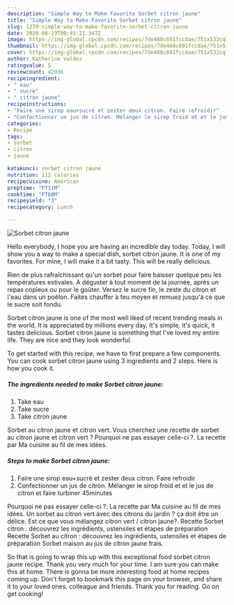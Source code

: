 ```yaml
---
description: "Simple Way to Make Favorite Sorbet citron jaune"
title: "Simple Way to Make Favorite Sorbet citron jaune"
slug: 1279-simple-way-to-make-favorite-sorbet-citron-jaune
date: 2020-08-19T00:43:21.347Z
image: https://img-global.cpcdn.com/recipes/7de468c691fccdae/751x532cq70/sorbet-citron-jaune-photo-principale-de-la-recette.jpg
thumbnail: https://img-global.cpcdn.com/recipes/7de468c691fccdae/751x532cq70/sorbet-citron-jaune-photo-principale-de-la-recette.jpg
cover: https://img-global.cpcdn.com/recipes/7de468c691fccdae/751x532cq70/sorbet-citron-jaune-photo-principale-de-la-recette.jpg
author: Katherine Valdez
ratingvalue: 5
reviewcount: 42936
recipeingredient:
- " eau"
- " sucre"
- " citron jaune"
recipeinstructions:
- "Faire une sirop eau+sucré et zester deux citron. Faire refroidir"
- "Confectionner un jus de citron. Mélanger le sirop froid et et le jus de citron et faire turbiner 45minutes"
categories:
- Recipe
tags:
- sorbet
- citron
- jaune

katakunci: sorbet citron jaune 
nutrition: 112 calories
recipecuisine: American
preptime: "PT11M"
cooktime: "PT60M"
recipeyield: "3"
recipecategory: Lunch

---
```



![Sorbet citron jaune](https://img-global.cpcdn.com/recipes/7de468c691fccdae/751x532cq70/sorbet-citron-jaune-photo-principale-de-la-recette.jpg)

Hello everybody, I hope you are having an incredible day today. Today, I will show you a way to make a special dish, sorbet citron jaune. It is one of my favorites. For mine, I will make it a bit tasty. This will be really delicious.

Rien de plus rafraîchissant qu&#39;un sorbet pour faire baisser quelque peu les températures estivales. A déguster à tout moment de la journée, après un repas copieux ou pour le goûter. Versez le sucre fin, le zeste du citron et l&#39;eau dans un poêlon. Faites chauffer à feu moyen et remuez jusqu&#39;à ce que le sucre soit fondu.

Sorbet citron jaune is one of the most well liked of recent trending meals in the world. It is appreciated by millions every day. It's simple, it's quick, it tastes delicious. Sorbet citron jaune is something that I've loved my entire life. They are nice and they look wonderful.


To get started with this recipe, we have to first prepare a few components. You can cook sorbet citron jaune using 3 ingredients and 2 steps. Here is how you cook it.

<!--inarticleads1-->

##### The ingredients needed to make Sorbet citron jaune:

1. Take  eau
1. Take  sucre
1. Take  citron jaune


Sorbet au citron jaune et citron vert. Vous cherchez une recette de sorbet au citron jaune et citron vert ? Pourquoi ne pas essayer celle-ci ?. La recette par Ma cuisine au fil de mes idées. 

<!--inarticleads2-->

##### Steps to make Sorbet citron jaune:

1. Faire une sirop eau+sucré et zester deux citron. Faire refroidir
1. Confectionner un jus de citron. Mélanger le sirop froid et et le jus de citron et faire turbiner 45minutes


Pourquoi ne pas essayer celle-ci ?. La recette par Ma cuisine au fil de mes idées. Un sorbet au citron vert avec des citrons du jardin ? ça doit être un délice. Est ce que vous mélangez citron vert / citron jaune?. Recette Sorbet citron : découvrez les ingrédients, ustensiles et étapes de préparation Recette Sorbet au citron : découvrez les ingrédients, ustensiles et étapes de préparation Sorbet maison au jus de citron jaune frais. 

So that is going to wrap this up with this exceptional food sorbet citron jaune recipe. Thank you very much for your time. I am sure you can make this at home. There is gonna be more interesting food at home recipes coming up. Don't forget to bookmark this page on your browser, and share it to your loved ones, colleague and friends. Thank you for reading. Go on get cooking!
